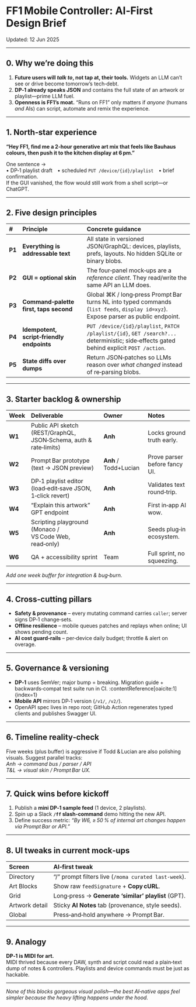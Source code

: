 # FF1 Mobile Controller: AI‑First Design Brief

Updated: 12 Jun 2025

---

## 0\. Why we’re doing this

1. **Future users will *talk to*, not tap at, their tools.** Widgets an LLM can’t see or drive become tomorrow’s tech‑debt.  
2. **DP‑1 already speaks JSON** and contains the full state of an artwork or playlist—prime LLM fuel.  
3. **Openness is FF1’s moat.** “Runs on FF1” only matters if *anyone* (humans *and* AIs) can script, automate and remix the experience.

---

## 1\. North‑star experience

**“Hey FF1, find me a 2‑hour generative art mix that feels like Bauhaus colours, then push it to the kitchen display at 6 pm.”**

One sentence →  
• DP‑1 playlist draft • scheduled `PUT /device/{id}/playlist` • brief confirmation.  
If the GUI vanished, the flow would still work from a shell script—or ChatGPT.

---

## 2\. Five design principles

| \# | Principle | Concrete guidance |
| :---- | :---- | :---- |
| **P1** | **Everything is addressable text** | All state in versioned JSON/GraphQL: devices, playlists, prefs, layouts. No hidden SQLite or binary blobs. |
| **P2** | **GUI \= optional skin** | The four‑panel mock‑ups are a *reference client*. They read/write the same API an LLM does. |
| **P3** | **Command‑palette first, taps second** | Global ⌘K / long‑press Prompt Bar turns NL into typed commands (`list feeds`, `display id=xyz`). Expose parser as public endpoint. |
| **P4** | **Idempotent, script‑friendly endpoints** | `PUT /device/{id}/playlist`, `PATCH /playlist/{id}`, `GET /search?...` deterministic; side‑effects gated behind explicit `POST /action`. |
| **P5** | **State diffs over dumps** | Return JSON‑patches so LLMs reason over *what changed* instead of re‑parsing blobs. |

---

## 3\. Starter backlog & ownership

| Week | Deliverable | Owner | Notes |
| :---- | :---- | :---- | :---- |
| **W1** | Public API sketch (REST/GraphQL, JSON‑Schema, auth & rate‑limits) | **Anh** | Locks ground truth early. |
| **W2** | Prompt Bar prototype (text → JSON preview) | **Anh** / Todd+Lucian | Prove parser before fancy UI. |
| **W3** | DP‑1 playlist editor (load‑edit‑save JSON, 1‑click revert) | **Anh** | Validates text round‑trip. |
| **W4** | “Explain this artwork” GPT endpoint | **Anh** | First in‑app AI wow. |
| **W5** | Scripting playground (Monaco / VS Code Web, read‑only) | **Anh** | Seeds plug‑in ecosystem. |
| **W6** | QA \+ accessibility sprint | Team | Full sprint, no squeezing. |

*Add one week buffer for integration & bug‑burn.*

---

## 4\. Cross‑cutting pillars

* **Safety & provenance** – every mutating command carries `caller`; server signs DP‑1 change‑sets.  
* **Offline resilience** – mobile queues patches and replays when online; UI shows pending count.  
* **AI cost guard‑rails** – per‑device daily budget; throttle & alert on overage.

---

## 5\. Governance & versioning

* **DP‑1** uses SemVer; major bump \= breaking. Migration guide \+ backwards‑compat test suite run in CI. :contentReference\[oaicite:1\]{index=1}  
* **Mobile API** mirrors DP‑1 version (`/v1/`, `/v2/`).  
* OpenAPI spec lives in repo root; GitHub Action regenerates typed clients and publishes Swagger UI.

---

## 6\. Timeline reality‑check

Five weeks (plus buffer) is aggressive if Todd & Lucian are also polishing visuals. Suggest parallel tracks:  
*Anh → command bus / parser / API*  
*T\&L → visual skin / Prompt Bar UX.*

---

## 7\. Quick wins before kickoff

1. Publish a **mini DP‑1 sample feed** (1 device, 2 playlists).  
2. Spin up a Slack **`/ff` slash‑command** demo hitting the new API.  
3. Define success metric: *“By W6, ≥ 50 % of internal art changes happen via Prompt Bar or API.”*

---

## 8\. UI tweaks in current mock‑ups

| Screen | AI‑first tweak |
| :---- | :---- |
| Directory | “/” prompt filters live (`/moma curated last‑week`). |
| Art Blocks | Show raw `feedSignature` \+ **Copy cURL**. |
| Grid | Long‑press → **Generate ‘similar’ playlist** (GPT). |
| Artwork detail | Sticky **AI Notes** tab (provenance, style seeds). |
| Global | Press‑and‑hold anywhere → Prompt Bar. |

---

## 9\. Analogy

**DP‑1 is MIDI for art.**  
MIDI thrived because every DAW, synth and script could read a plain‑text dump of notes & controllers. Playlists and device commands must be just as hackable.

---

*None of this blocks gorgeous visual polish—the best AI‑native apps feel simpler because the heavy lifting happens under the hood.*  
